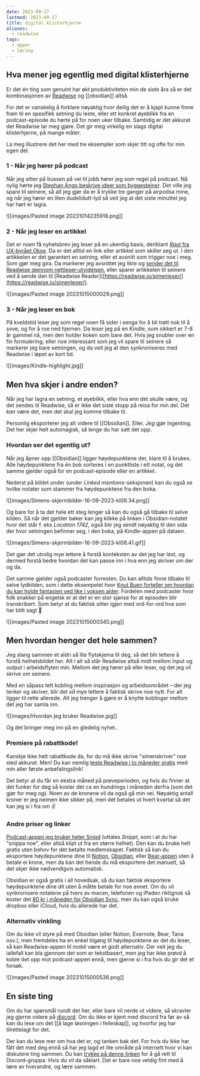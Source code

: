 ```yaml
---
date: 2023-09-17
lastmod: 2023-09-17
title: digital klisterhjerne
aliases:
  - readwise
tags:
  - apper
  - læring
---
```


## Hva mener jeg egentlig med digital klisterhjerne

Er det én ting som genuint har økt produktiviteten min de siste åra så er det kombinasjonen av [Readwise](https://readwise.io/simenskriver/) og [[obsidian]] altså.

For det er vanskelig å forklare nøyaktig hvor deilig det er å kjapt kunne finne fram til en spesifikk setning du leste, eller ett konkret øyeblikk fra en podcast-episode du hørte på for noen uker tilbake. Samtidig er det akkurat det Readwise lar meg gjøre. Det gir meg virkelig en slags digital klisterhjerne, på mange måter.

La meg illustrere det her med tre eksempler som skjer titt og ofte for min egen del.

### 1 - Når jeg hører på podcast

Når jeg sitter på bussen på vei til jobb hører jeg som regel på podcast. Nå nylig hørte jeg [Stephan Ango beskrive ideer som byggesteiner](https://share.snipd.com/snip/e4a68caf-ad35-45ee-8efb-660e54e4c7c1). Det ville jeg spare til seinere, så alt jeg gjør da er å trykke tre ganger på airpodsa mine, og når jeg hører en liten dudelidutt-lyd så veit jeg at det siste minuttet jeg har hørt er lagra.

![[images/Pasted image 20231014235918.png]]

### 2 - Når jeg leser en artikkel

Det er noen få nyhetsbrev jeg leser på en ukentlig basis, deriblant [*Raut* fra UX-byrået Okse](https://raut.no/). Da er det alltid en link eller artikkel som skiller seg ut. I den artikkelen er det garantert en setning, eller et avsnitt som trigger noe i meg. Som gjør meg gira. Da markerer jeg avsnittet jeg likte og [sender det til Readwise gjennom nettleser-utvidelsen](https://chrome.google.com/webstore/detail/readwise-highlighter/jjhefcfhmnkfeepcpnilbbkaadhngkbi), eller sparer artikkelen til seinere ved å sende den til [Readwise Reader]([https://readwise.io/simenleser/](https://readwise.io/simenleser/).  

![[images/Pasted image 20231015000029.png]]

### 3 - Når jeg leser en bok

På kveldstid leser jeg som regel noen få sider i senga for å bli trøtt nok til å sove, og for å roe ned hjernen. Da leser jeg på en Kindle, som sikkert er 7-8 år gammel nå, men den holder koken som bare det. Hvis jeg snubler over en fin formulering, eller noe interessant som jeg vil spare til seinere så markerer jeg bare setningen, og da veit jeg at den synkroniseres med Readwise i løpet av kort tid.

![[images/Kindle-highlight.jpg]]
## Men hva skjer i andre enden?

Når jeg har lagra en setning, et øyeblikk, eller hva enn det skulle være, og det sendes til Readwise, så er ikke det siste stopp på reisa for min del. Det *kan* være det, men det skal jeg komme tilbake til.

Personlig eksporterer jeg alt videre til [[Obsidian]]. Eller. *Jeg* gjør ingenting. Det her skjer helt automagisk, så lenge du har satt det opp.

### Hvordan ser det egentlig ut?

Når jeg åpner opp [[Obsidian]] ligger høydepunktene der, klare til å brukes. Alle høydepunktene fra én bok sorteres i en punktliste i ett notat, og det samme gjelder også for en podcast-episode eller en artikkel.

Nederst på bildet under (under *Linked mentions*\-seksjonen) kan du også se hvilke notater som stammer fra høydepunktene fra den boka.

![[images/Simens-skjermbilder-16-09-2023-kl08.34.png]]

Og bare for å ta det hele ett steg lenger så kan du også gå tilbake til selve kilden. Så når det gjelder bøker kan jeg klikke på linken i Obsidian-notatet hvor det står f. eks *Location 1742*, også blir jeg sendt nøyaktig til den sida der hvor setningen befinner seg, i den boka, på Kindle-appen på dataen.

![[images/Simens-skjermbilder-16-09-2023-kl08.41.gif]]

Det gjør det utrolig mye lettere å forstå konteksten av det jeg har lest, og dermed forstå bedre hvordan det kan passe inn i hva enn jeg skriver om der og da.

Det samme gjelder også podcaster forresten. Du kan alltids finne tilbake til selve lydkilden, som i dette eksempelet hvor [Knut Buen forteller om hvordan du kan holde fantasien ved like i voksen alder](https://share.snipd.com/snip/d809b57a-8ae5-476b-a17a-38deb5ce375d). Fordelen med podcaster hvor folk snakker på engelsk er at det er en stor sjanse for at episoden blir transkribert. Som betyr at du faktisk sitter igjen med ord-for-ord hva som har blitt sagt 🤯

![[images/Pasted image 20231015000345.png]]
## Men hvordan henger det hele sammen?

Jeg slang sammen et aldri så lite flytskjema til deg, så det blir lettere å forstå helhetsbildet her. Alt i alt så står Readwise altså midt mellom input og output i arbeidsflyten min. Mellom det jeg hører på eller leser, og det jeg vil skrive om seinere.

Med en såpass tett kobling mellom inspirasjon og arbeidsområdet – der jeg tenker og skriver, blir det *så* mye lettere å faktisk skrive noe nytt. For alt ligger til rette allerede. Alt jeg trenger å gjøre er å knytte koblinger mellom det jeg har samla inn.

![[images/Hvordan jeg bruker Readwise.jpg]]

Og det bringer meg inn på en gledelig nyhet..
### Premiere på rabattkode!

Kanskje ikke helt rabattkode da, for du må ikke skrive "simenskriver" noe sted akkurat. Men! Du kan nemlig [teste Readwise i to måneder gratis](https://readwise.io/simenskriver/) med min aller første anbefalingslink!

Det betyr at du får en ekstra måned på prøveperioden, og hvis du finner at det funker for deg så koster det ca en hundrings i måneden derfra (som det gjør for meg og). Noen av de kronene vil da også gå min vei. Nøyaktig antall kroner er jeg neimen ikke sikker på, men det betales ut hvert kvartal så det kan jeg si i fra om ✌️

### Andre priser og linker

[Podcast-appen jeg bruker heter Snipd](https://open.snipd.com/get-app?referral=7MQIVD) (uttales *Snippt*, som i at du har "snippa noe", eller altså klipt ut fra en større helhet). Den kan du bruke helt gratis uten behov for det betalte medlemskapet. Faktisk så kan du eksportere høydepunktene dine til [Notion](https://www.notion.so/), [Obsidian](https://obsidian.md/), eller [Bear-appen](https://bear.app/) uten å betale ei krone, men da kan det hende du må eksportere det manuelt, så det skjer ikke nødvendigvis automatisk.

Obsidian er også gratis i all hovedsak, så du kan faktisk eksportere høydepunktene dine dit uten å måtte betale for noe annet. Om du vil synkronisere notatene på tvers av macen, telefonen og iPaden riktignok så koster det [80 kr i måneden for Obsidian Sync](https://obsidian.md/pricing), men du kan også bruke dropbox eller iCloud, hvis du allerede har det.

### Alternativ vinkling

Om du ikke vil styre på med Obsidian (eller Notion, Evernote, Bear, Tana osv.), men fremdeles ha en enkel tilgang til høydepunktene av det du leser, så kan Readwise-appen til mobil være et godt alternativ. Der veit jeg du iallefall kan bla gjennom det som er tekstbasert, men jeg har ikke prøvd å koble det opp mot podcast-appen ennå, men gjerne si i fra hvis du gir det et forsøk.

![[images/Pasted image 20231015000536.png]]

## En siste ting

Om du har spørsmål rundt det her, eller bare vil nerde ut videre, så skravler jeg gjerne videre på [discord](https://discord.gg/f2ZrnPVbYC). Om du ikke er kjent med discord fra før av så kan du lese om det [[å lage løsningen i felleskap]], og hvorfor jeg har tilrettelagt for det.

Der kan du lese mer om hva det er, og tanken bak det. For hvis du ikke har fått det med deg ennå så har jeg lagd et lite område på internett hvor vi kan diskutere ting sammen. Du kan [trykke på denne linken](https://discord.gg/f2ZrnPVbYC) for å gå rett til Discord-gruppa. Hvis du vil da såklart. Det er bare noe veldig fint med å lære av hverandre, og lære sammen.
